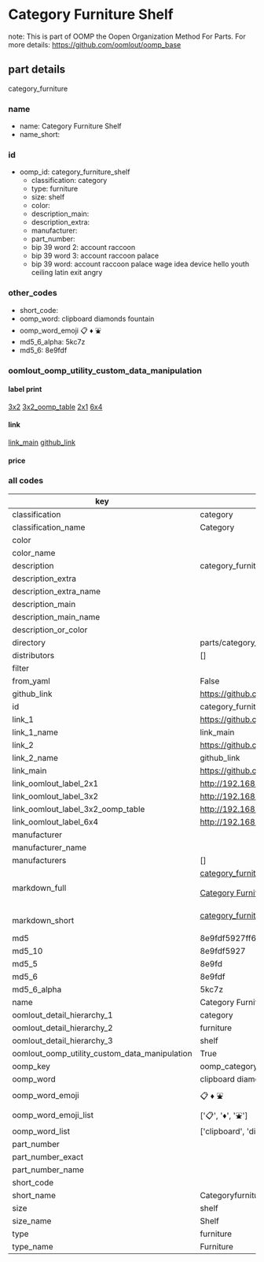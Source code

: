 # Category Furniture Shelf  

note: This is part of OOMP the Oopen Organization Method For Parts. For more details: https://github.com/oomlout/oomp_base

##  part details



category_furniture

### name
* name: Category Furniture Shelf
* name_short: 
### id
* oomp_id: category_furniture_shelf
  * classification: category
  * type: furniture
  * size: shelf
  * color: 
  * description_main: 
  * description_extra: 
  * manufacturer: 
  * part_number: 
  * bip 39 word 2: account raccoon
  * bip 39 word 3: account raccoon palace
  * bip 39 word: account raccoon palace wage idea device hello youth ceiling latin exit angry

### other_codes
* short_code: 
* oomp_word: clipboard diamonds fountain
* oomp_word_emoji :clipboard: :diamonds: :fountain:
* md5_6_alpha: 5kc7z
* md5_6: 8e9fdf






### oomlout_oomp_utility_custom_data_manipulation
#### label print
[3x2](http://192.168.1.245:1112/?label=oomp%205kc7z)
[3x2_oomp_table](http://192.168.1.107:1112/?label=oomp%205kc7z)
[2x1](http://192.168.1.242:1112/?label=oomp%205kc7z)
[6x4](http://192.168.1.55:1112/?label=oomp%205kc7z)    

#### link

[link_main](https://github.com/oomlout/oomlout_oomp_current_version_messy/tree/main/parts/category_furniture_shelf) [github_link](https://github.com/oomlout/oomlout_oomp_part_src/tree/main/parts/category_furniture_shelf)                             

#### price







### all codes 
| key | value |  
| --- | --- |  
| classification | category |  
| classification_name | Category |  
| color |  |  
| color_name |  |  
| description | category_furniture |  
| description_extra |  |  
| description_extra_name |  |  
| description_main |  |  
| description_main_name |  |  
| description_or_color |   |  
| directory | parts/category_furniture_shelf |  
| distributors | [] |  
| filter |  |  
| from_yaml | False |  
| github_link | https://github.com/oomlout/oomlout_oomp_part_src/tree/main/parts/category_furniture_shelf |  
| id | category_furniture_shelf |  
| link_1 | https://github.com/oomlout/oomlout_oomp_current_version_messy/tree/main/parts/category_furniture_shelf |  
| link_1_name | link_main |  
| link_2 | https://github.com/oomlout/oomlout_oomp_part_src/tree/main/parts/category_furniture_shelf |  
| link_2_name | github_link |  
| link_main | https://github.com/oomlout/oomlout_oomp_current_version_messy/tree/main/parts/category_furniture_shelf |  
| link_oomlout_label_2x1 | http://192.168.1.242:1112/?label=oomp%205kc7z |  
| link_oomlout_label_3x2 | http://192.168.1.245:1112/?label=oomp%205kc7z |  
| link_oomlout_label_3x2_oomp_table | http://192.168.1.107:1112/?label=oomp%205kc7z |  
| link_oomlout_label_6x4 | http://192.168.1.55:1112/?label=oomp%205kc7z |  
| manufacturer |  |  
| manufacturer_name |  |  
| manufacturers | [] |  
| markdown_full | [category_furniture_shelf](https://github.com/oomlout/oomlout_oomp_current_version_messy/tree/main/parts/category_furniture_shelf)<br>[](https://github.com/oomlout/oomlout_oomp_current_version_messy/tree/main/parts/category_furniture_shelf)<br>[Category Furniture Shelf](https://github.com/oomlout/oomlout_oomp_current_version_messy/tree/main/parts/category_furniture_shelf)<br><br> |  
| markdown_short | [category_furniture_shelf](https://github.com/oomlout/oomlout_oomp_current_version_messy/tree/main/parts/category_furniture_shelf)<br><br> |  
| md5 | 8e9fdf5927ff6d58f2b83f633e6c100c |  
| md5_10 | 8e9fdf5927 |  
| md5_5 | 8e9fd |  
| md5_6 | 8e9fdf |  
| md5_6_alpha | 5kc7z |  
| name | Category Furniture Shelf |  
| oomlout_detail_hierarchy_1 | category |  
| oomlout_detail_hierarchy_2 | furniture |  
| oomlout_detail_hierarchy_3 | shelf |  
| oomlout_oomp_utility_custom_data_manipulation | True |  
| oomp_key | oomp_category_furniture_shelf |  
| oomp_word | clipboard diamonds fountain |  
| oomp_word_emoji | :clipboard: :diamonds: :fountain: |  
| oomp_word_emoji_list | [':clipboard:', ':diamonds:', ':fountain:'] |  
| oomp_word_list | ['clipboard', 'diamonds', 'fountain'] |  
| part_number |  |  
| part_number_exact |  |  
| part_number_name |  |  
| short_code |  |  
| short_name | Categoryfurniture |  
| size | shelf |  
| size_name | Shelf |  
| type | furniture |  
| type_name | Furniture |  

